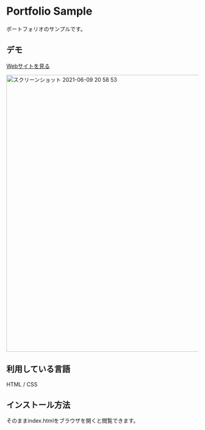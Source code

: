 Portfolio Sample
====

ポートフォリオのサンプルです。

## デモ
[Webサイトを見る](https://cotton-100-portfolio-sample.herokuapp.com/)

<img width="725" alt="スクリーンショット 2021-06-09 20 58 53" src="https://user-images.githubusercontent.com/85022390/121350485-b7f37e00-c965-11eb-9a8f-a0ab2d3315d2.png">

## 利用している言語
HTML / CSS

## インストール方法
そのままindex.htmlをブラウザを開くと閲覧できます。
